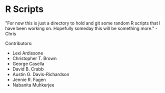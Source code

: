 # R Scripts

"For now this is just a directory to hold and git some random R scripts that I have been working on. Hopefully someday this will be something more." - Chris

Contributors:

- Lexi Ardissone
- Christopher T. Brown
- George Casella
- David B. Crabb
- Austin G. Davis-Richardson
- Jennie R. Fagen
- Nabanita Muhkerjee